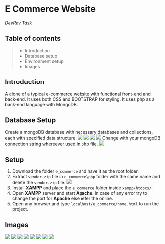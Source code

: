 # E Commerce Website
*DevRev Task*

## Table of contents
> * Introduction
> * Database setup
> * Environment setup
> * Images

## Introduction
A clone of a typical e-commerce website with functional front-end and back-end. It uses both CSS and BOOTSTRAP for styling. It uses php as a back-end language with MongoDB.

## Database Setup
Create a mongoDB database with necessary databases and collections, each with specified data structure.
![](/images/order_history.jpg)
![](/images/deals.jpg)
![](/images/customer_credential.jpg)
![](/images/mobile_details.jpg)
Change with your mongoDB connection string whereever used in php file.
![](/images/connection.jpg)

## Setup
1. Download the folder `e_commerce` and have it as the root folder.
2. Extract `vendor.zip` file in `e_commerce\php` folder with the same name and delete the `vendor.zip` file.
![](/images/folder.jpg)
3. Install **XAMPP** and place the `e_commerce` folder inside `xampp/htdocs/`.
4. Open **XAMPP** server and start **Apache**. In case of any error try to change the port for **Apache** else refer the online.
5. Open any browser and type `localhost/e_commerce/home.html` to run the project.

## Images
![](/images/home_page_1.jpg)
![](/images/home_page_2.jpg)
![](/images/product_1.jpg)
![](/images/product_2.jpg)
![](/images/cart_page_1.jpg)
![](/images/cart_page_2.jpg)
![](/images/checkout_1.jpg)
![](/images/login_1.jpg)
